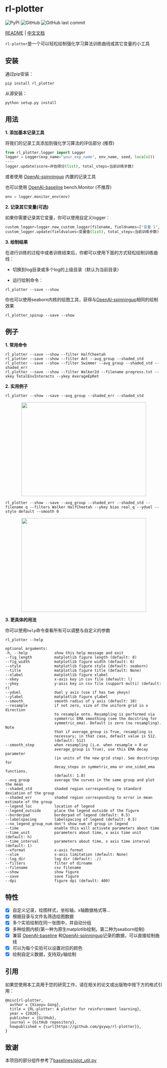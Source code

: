 # rl-plotter

![PyPI](https://img.shields.io/pypi/v/rl_plotter?style=flat-square) ![GitHub](https://img.shields.io/github/license/gxywy/rl-plotter?style=flat-square) ![GitHub last commit](https://img.shields.io/github/last-commit/gxywy/rl-plotter?style=flat-square)

[README](README.md) | [中文文档](README_zh.md)

`rl-plotter`是一个可以轻松绘制强化学习算法训练曲线或其它变量的小工具

## 安装

通过pip安装：

```
pip install rl_plotter
```

从源安装：

```
python setup.py install
```

## 用法

**1. 添加基本记录工具**

将我们的记录工具添加到强化学习算法的评估部分 (推荐)

```python
from rl_plotter.logger import Logger
logger = Logger(exp_name="your_exp_name", env_name, seed, locals())
····
logger.update(score=评估得分(list), total_steps=当前训练步数)
```

或者使用 [OpenAI-spinningup](https://github.com/openai/spinningup) 内置的记录工具

也可以使用 [OpenAI-baseline](https://github.com/openai/baselines) bench.Monitor (不推荐)

```python
env = logger.monitor_env(env)
```

**2. 记录其它变量(可选)**

如果你需要记录其它变量，你可以使用自定义logger：

```python
custom_logger=logger.new_custom_logger(filename, fieldnames=["变量 1", "变量 2", ..., "变量 n"])
custom_logger.update(fieldvalues=变量值(list), total_steps=当前训练步数)
```

**3. 绘制结果**

在进行训练的过程中或者训练结束后，你都可以使用下面的方式轻松绘制训练曲线：

- 切换到log目录或多个log的上级目录（默认为当前目录）

- 运行绘制命令：

```
rl_plotter --save --show
```

你也可以使用seaborn内核的绘图工具，获得与[OpenAI-spinningup](https://github.com/openai/spinningup)相同的绘制效果

```
rl_plotter_spinup --save --show
```

## 例子

**1. 常用命令**

```
rl_plotter --save --show --filter HalfCheetah
rl_plotter --save --show --filter Ant --avg_group --shaded_std
rl_plotter --save --show --filter Swimmer --avg_group --shaded_std --shaded_err
rl_plotter --save --show --filter Walker2d --filename progress.txt --xkey TotalEnvInteracts --ykey AverageEpRet
```

**2. 实用例子**

```
rl_plotter --show --save --avg_group --shaded_err --shaded_std
```
<div align="center"><img width="400" height="300" src="https://github.com/gxywy/rl-plotter/blob/master/imgs/figure_1.png?raw=true"/></div>

```
rl_plotter --show --save --avg_group --shaded_err --shaded_std --filename q --filters Walker HalfCheetah --ykey bias real_q --yduel --style default --smooth 0
```
<div align="center"><img width="400" height="300" src="https://github.com/gxywy/rl-plotter/blob/master/imgs/figure_2.png?raw=true"/></div>



**3. 更具体的用法**

你可以使用`help`命令查看所有可以调整与自定义的参数

```
rl_plotter --help
```

```
optional arguments:
-h, --help            show this help message and exit
--fig_length          matplotlib figure length (default: 8)
--fig_width           matplotlib figure width (default: 6)
--style               matplotlib figure style (default: seaborn)
--title               matplotlib figure title (default: None)
--xlabel              matplotlib figure xlabel
--xkey                x-axis key in csv file (default: l)
--ykey                y-axis key in csv file (support multi) (default: r)
--yduel               duel y axis (use if has two ykeys)
--ylabel              matplotlib figure ylabel
--smooth              smooth radius of y axis (default: 10)
--resample            if not zero, size of the uniform grid in x direction
                      to resample onto. Resampling is performed via
                      symmetric EMA smoothing (see the docstring for
                      symmetric_ema). Default is zero (no resampling). Note
                      that if average_group is True, resampling is
                      necessary; in that case, default value is 512.
                      (default: 512)
--smooth_step         when resampling (i.e. when resample > 0 or
					  average_group is True), use this EMA decay parameter
                      (in units of the new grid step). See docstrings for
                      decay_steps in symmetric_ema or one_sided_ema functions. 
                      (default: 1.0)
--avg_group           average the curves in the same group and plot the mean
--shaded_std          shaded region corresponding to standard deviation of the group
--shaded_err          shaded region corresponding to error in mean estimate of the group
--legend_loc          location of legend
--legend_outside      place the legend outside of the figure
--borderpad           borderpad of legend (default: 0.5)
--labelspacing        labelspacing of legend (default: 0.5)
--no_legend_group_num don't show num of group in legend
--time                enable this will activate parameters about time
--time_unit           parameters about time, x axis time unit (default: h)
--time_interval       parameters about time, x axis time interval (default: 1)
--xformat             x-axis format
--xlim                x-axis limitation (default: None)
--log_dir             log dir (default: ./)
--filters             filter of dirname
--filename            csv filename
--show                show figure
--save                save figure
--dpi                 figure dpi (default: 400)
```

## 特性

- [x] 自定义记录，绘图样式，坐标轴，x轴数据格式等...
- [x] 根据目录与文件名筛选绘图数据
- [x] 多个实验绘制在同一张图中，并自动分组
- [x] 多种绘图内核(第一种为原生matplotlib绘制，第二种为seaborn绘制)
- [x] 兼容 [OpenAI-baseline](https://github.com/openai/baselines) 和[OpenAI-spinningup](https://github.com/openai/spinningup)记录的数据，可以直接绘制曲线
- [x] 可以为每个实验可以设置对应的颜色
- [x] 绘制自定义数据，支持双y轴绘制

## 引用

如果您使用本工具用于您的研究工作，请在相关的论文或出版物中按下方的格式引用：

```
@misc{rl-plotter,
  author = {Xiaoyu Gong},
  title = {RL-plotter: A plotter for reinforcement learning},
  year = {2020},
  publisher = {GitHub},
  journal = {GitHub repository},
  howpublished = {\url{https://github.com/gxywy/rl-plotter}},
}
```

## 致谢

本项目的部分组件参考了[baselines/plot_util.py](https://github.com/openai/baselines/blob/master/baselines/common/plot_util.py)